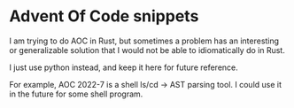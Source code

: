 # Advent Of Code snippets

I am trying to do AOC in Rust, but sometimes a problem has an interesting or generalizable solution that I would not be able to idiomatically do in Rust.

I just use python instead, and keep it here for future reference.

For example, AOC 2022-7 is a shell ls/cd -> AST parsing tool. I could use it in the future for some shell program.
